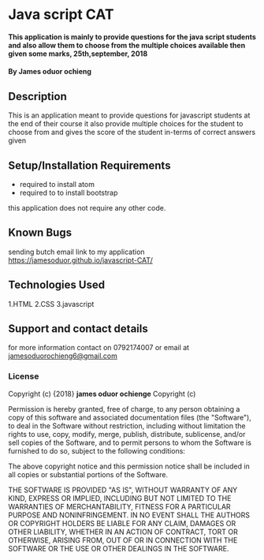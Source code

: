 # Java script CAT
#### This application is mainly to provide questions for the java script students and also allow them to choose from the multiple choices available then given some marks, 25th,september, 2018
#### By **James oduor ochieng**
## Description
This is an application meant to provide questions for javascript students at the end of their course it also provide multiple choices for the student to choose from and gives the score of the student in-terms of correct answers given  
## Setup/Installation Requirements
* required to install atom
* required to to install bootstrap

this application does not  require any other code.
## Known Bugs
sending butch email
link to my application
https://jamesoduor.github.io/javascript-CAT/
## Technologies Used
1.HTML
2.CSS
 3.javascript
## Support and contact details
for more information contact on 0792174007 or email at jamesoduorochieng6@gmail.com
### License
Copyright (c) {2018} **james oduor ochienge**
Copyright (c) <year> <copyright holders>

Permission is hereby granted, free of charge, to any person obtaining a copy
of this software and associated documentation files (the "Software"), to deal
in the Software without restriction, including without limitation the rights
to use, copy, modify, merge, publish, distribute, sublicense, and/or sell
copies of the Software, and to permit persons to whom the Software is
furnished to do so, subject to the following conditions:

The above copyright notice and this permission notice shall be included in all
copies or substantial portions of the Software.

THE SOFTWARE IS PROVIDED "AS IS", WITHOUT WARRANTY OF ANY KIND, EXPRESS OR
IMPLIED, INCLUDING BUT NOT LIMITED TO THE WARRANTIES OF MERCHANTABILITY,
FITNESS FOR A PARTICULAR PURPOSE AND NONINFRINGEMENT. IN NO EVENT SHALL THE
AUTHORS OR COPYRIGHT HOLDERS BE LIABLE FOR ANY CLAIM, DAMAGES OR OTHER
LIABILITY, WHETHER IN AN ACTION OF CONTRACT, TORT OR OTHERWISE, ARISING FROM,
OUT OF OR IN CONNECTION WITH THE SOFTWARE OR THE USE OR OTHER DEALINGS IN THE
SOFTWARE.
